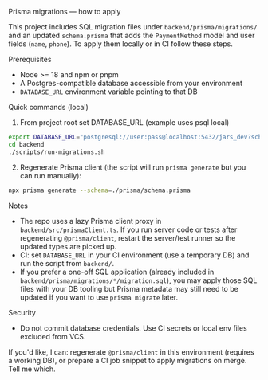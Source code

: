 Prisma migrations — how to apply

This project includes SQL migration files under `backend/prisma/migrations/` and an updated `schema.prisma` that adds the `PaymentMethod` model and user fields (`name`, `phone`). To apply them locally or in CI follow these steps.

Prerequisites

- Node >= 18 and npm or pnpm
- A Postgres-compatible database accessible from your environment
- `DATABASE_URL` environment variable pointing to that DB

Quick commands (local)

1. From project root set DATABASE_URL (example uses psql local)

```bash
export DATABASE_URL="postgresql://user:pass@localhost:5432/jars_dev?schema=public"
cd backend
./scripts/run-migrations.sh
```

2. Regenerate Prisma client (the script will run `prisma generate` but you can run manually):

```bash
npx prisma generate --schema=./prisma/schema.prisma
```

Notes

- The repo uses a lazy Prisma client proxy in `backend/src/prismaClient.ts`. If you run server code or tests after regenerating `@prisma/client`, restart the server/test runner so the updated types are picked up.
- CI: set `DATABASE_URL` in your CI environment (use a temporary DB) and run the script from `backend/`.
- If you prefer a one-off SQL application (already included in `backend/prisma/migrations/*/migration.sql`), you may apply those SQL files with your DB tooling but Prisma metadata may still need to be updated if you want to use `prisma migrate` later.

Security

- Do not commit database credentials. Use CI secrets or local env files excluded from VCS.

If you'd like, I can: regenerate `@prisma/client` in this environment (requires a working DB), or prepare a CI job snippet to apply migrations on merge. Tell me which.
